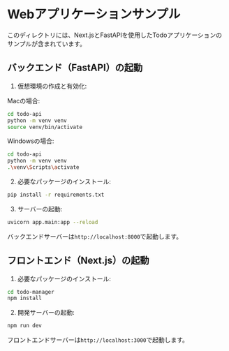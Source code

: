# Webアプリケーションサンプル

このディレクトリには、Next.jsとFastAPIを使用したTodoアプリケーションのサンプルが含まれています。

## バックエンド（FastAPI）の起動

1. 仮想環境の作成と有効化:

Macの場合:
```bash
cd todo-api
python -m venv venv
source venv/bin/activate
```

Windowsの場合:
```bash
cd todo-api
python -m venv venv
.\venv\Scripts\activate
```

2. 必要なパッケージのインストール:
```bash
pip install -r requirements.txt
```

3. サーバーの起動:
```bash
uvicorn app.main:app --reload
```

バックエンドサーバーは`http://localhost:8000`で起動します。

## フロントエンド（Next.js）の起動

1. 必要なパッケージのインストール:
```bash
cd todo-manager
npm install
```

2. 開発サーバーの起動:
```bash
npm run dev
```

フロントエンドサーバーは`http://localhost:3000`で起動します。 
